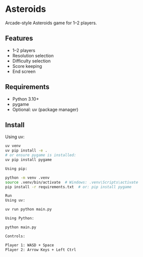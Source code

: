 # Asteroids

Arcade-style Asteroids game for 1–2 players.

## Features
- 1–2 players
- Resolution selection
- Difficulty selection
- Score keeping
- End screen

## Requirements
- Python 3.10+
- pygame
- Optional: uv (package manager)

## Install

Using uv:
```bash
uv venv
uv pip install -e .
# or ensure pygame is installed:
uv pip install pygame

Using pip:

python -m venv .venv
source .venv/bin/activate  # Windows: .venv\Scripts\activate
pip install -r requirements.txt  # or: pip install pygame

Run
Using uv:

uv run python main.py 

Using Python:

python main.py

Controls:

Player 1: WASD + Space
Player 2: Arrow Keys + Left Ctrl